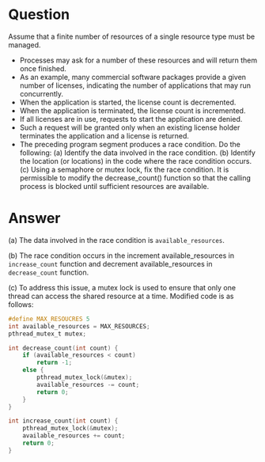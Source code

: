 # Question
Assume that a finite number of resources of a single resource type must be managed.
- Processes may ask for a number of these resources and will return them once finished.
- As an example, many commercial software packages provide a given number of licenses, indicating the number of applications that may run concurrently.
- When the application is started, the license count is decremented.
- When the application is terminated, the license count is incremented.
- If all licenses are in use, requests to start the application are denied.
- Such a request will be granted only when an existing license holder terminates the application and a license is returned.
- The preceding program segment produces a
race condition. Do the following:
(a) Identify the data involved in the race condition.
(b) Identify the location (or locations) in the code where the race condition occurs.
(c) Using a semaphore or mutex lock, fix the race condition. It is permissible to modify the decrease_count() function so that the calling process is blocked until sufficient resources are available.

# Answer
(a)
The data involved in the race condition is `available_resources`. 

(b)
The race condition occurs in the increment available_resources in `increase_count` function and decrement available_resources in `decrease_count` function.

(c)
To address this issue, a mutex lock is used to ensure that only one thread can access the shared resource at a time. Modified code is as follows:

```c
#define MAX_RESOUCRES 5
int available_resources = MAX_RESOURCES;
pthread_mutex_t mutex;

int decrease_count(int count) {
    if (available_resources < count)
        return -1;
    else {
        pthread_mutex_lock(&mutex);
        available_resources -= count;
        return 0;
    }
}

int increase_count(int count) {
    pthread_mutex_lock(&mutex);
    available_resources += count;
    return 0;
}
```
